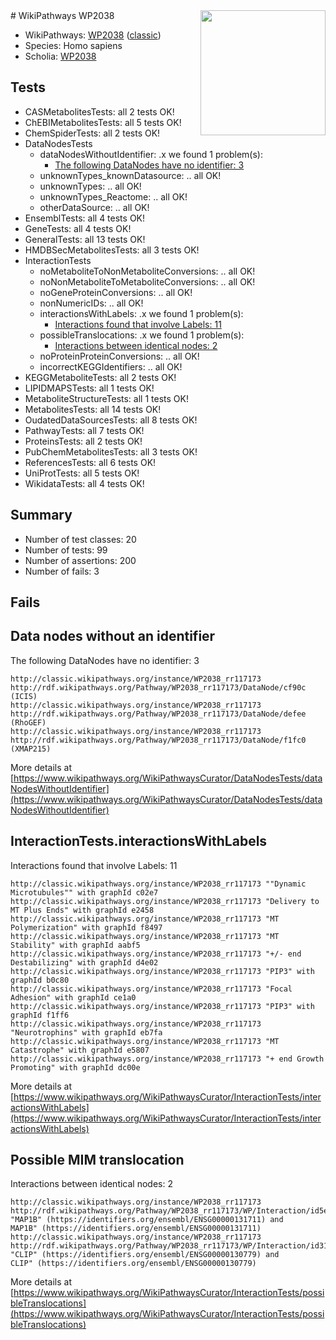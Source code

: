 <img style="float: right; width: 200px" src="https://upload.wikimedia.org/wikipedia/commons/thumb/8/83/Wplogo_with_text_500.png/640px-Wplogo_with_text_500.png" />
# WikiPathways WP2038

* WikiPathways: [WP2038](https://wikipathways.org/pathways/WP2038) ([classic](https://classic.wikipathways.org/instance/WP2038))
* Species: Homo sapiens
* Scholia: [WP2038](https://scholia.toolforge.org/wikipathways/WP2038)
## Tests
* CASMetabolitesTests: all 2 tests OK!
* ChEBIMetabolitesTests: all 5 tests OK!
* ChemSpiderTests: all 2 tests OK!
* DataNodesTests
    * dataNodesWithoutIdentifier: .x we found 1 problem(s):
        * [The following DataNodes have no identifier: 3](#d2d32fa2)
    * unknownTypes_knownDatasource: .. all OK!
    * unknownTypes: .. all OK!
    * unknownTypes_Reactome: .. all OK!
    * otherDataSource: .. all OK!
* EnsemblTests: all 4 tests OK!
* GeneTests: all 4 tests OK!
* GeneralTests: all 13 tests OK!
* HMDBSecMetabolitesTests: all 3 tests OK!
* InteractionTests
    * noMetaboliteToNonMetaboliteConversions: .. all OK!
    * noNonMetaboliteToMetaboliteConversions: .. all OK!
    * noGeneProteinConversions: .. all OK!
    * nonNumericIDs: .. all OK!
    * interactionsWithLabels: .x we found 1 problem(s):
        * [Interactions found that involve Labels: 11](#fe97a8b9)
    * possibleTranslocations: .x we found 1 problem(s):
        * [Interactions between identical nodes: 2](#1c118207)
    * noProteinProteinConversions: .. all OK!
    * incorrectKEGGIdentifiers: .. all OK!
* KEGGMetaboliteTests: all 2 tests OK!
* LIPIDMAPSTests: all 1 tests OK!
* MetaboliteStructureTests: all 1 tests OK!
* MetabolitesTests: all 14 tests OK!
* OudatedDataSourcesTests: all 8 tests OK!
* PathwayTests: all 7 tests OK!
* ProteinsTests: all 2 tests OK!
* PubChemMetabolitesTests: all 3 tests OK!
* ReferencesTests: all 6 tests OK!
* UniProtTests: all 5 tests OK!
* WikidataTests: all 4 tests OK!


## Summary

* Number of test classes: 20
* Number of tests: 99
* Number of assertions: 200
* Number of fails: 3

## Fails

<a name="d2d32fa2" />

## Data nodes without an identifier

The following DataNodes have no identifier: 3
```
http://classic.wikipathways.org/instance/WP2038_rr117173 http://rdf.wikipathways.org/Pathway/WP2038_rr117173/DataNode/cf90c (ICIS)
http://classic.wikipathways.org/instance/WP2038_rr117173 http://rdf.wikipathways.org/Pathway/WP2038_rr117173/DataNode/defee (RhoGEF)
http://classic.wikipathways.org/instance/WP2038_rr117173 http://rdf.wikipathways.org/Pathway/WP2038_rr117173/DataNode/f1fc0 (XMAP215)
```

More details at [https://www.wikipathways.org/WikiPathwaysCurator/DataNodesTests/dataNodesWithoutIdentifier](https://www.wikipathways.org/WikiPathwaysCurator/DataNodesTests/dataNodesWithoutIdentifier)

<a name="fe97a8b9" />

## InteractionTests.interactionsWithLabels

Interactions found that involve Labels: 11
```
http://classic.wikipathways.org/instance/WP2038_rr117173 ""Dynamic
Microtubules"" with graphId c02e7
http://classic.wikipathways.org/instance/WP2038_rr117173 "Delivery to
MT Plus Ends" with graphId e2458
http://classic.wikipathways.org/instance/WP2038_rr117173 "MT Polymerization" with graphId f8497
http://classic.wikipathways.org/instance/WP2038_rr117173 "MT Stability" with graphId aabf5
http://classic.wikipathways.org/instance/WP2038_rr117173 "+/- end
Destabilizing" with graphId d4e02
http://classic.wikipathways.org/instance/WP2038_rr117173 "PIP3" with graphId b0c80
http://classic.wikipathways.org/instance/WP2038_rr117173 "Focal Adhesion" with graphId ce1a0
http://classic.wikipathways.org/instance/WP2038_rr117173 "PIP3" with graphId f1ff6
http://classic.wikipathways.org/instance/WP2038_rr117173 "Neurotrophins" with graphId eb7fa
http://classic.wikipathways.org/instance/WP2038_rr117173 "MT Catastrophe" with graphId e5807
http://classic.wikipathways.org/instance/WP2038_rr117173 "+ end Growth
Promoting" with graphId dc00e
```

More details at [https://www.wikipathways.org/WikiPathwaysCurator/InteractionTests/interactionsWithLabels](https://www.wikipathways.org/WikiPathwaysCurator/InteractionTests/interactionsWithLabels)

<a name="1c118207" />

## Possible MIM translocation

Interactions between identical nodes: 2
```
http://classic.wikipathways.org/instance/WP2038_rr117173 http://rdf.wikipathways.org/Pathway/WP2038_rr117173/WP/Interaction/id5eaf198e "MAP1B" (https://identifiers.org/ensembl/ENSG00000131711) and 
MAP1B" (https://identifiers.org/ensembl/ENSG00000131711)
http://classic.wikipathways.org/instance/WP2038_rr117173 http://rdf.wikipathways.org/Pathway/WP2038_rr117173/WP/Interaction/id31e91b21 "CLIP" (https://identifiers.org/ensembl/ENSG00000130779) and 
CLIP" (https://identifiers.org/ensembl/ENSG00000130779)
```

More details at [https://www.wikipathways.org/WikiPathwaysCurator/InteractionTests/possibleTranslocations](https://www.wikipathways.org/WikiPathwaysCurator/InteractionTests/possibleTranslocations)

